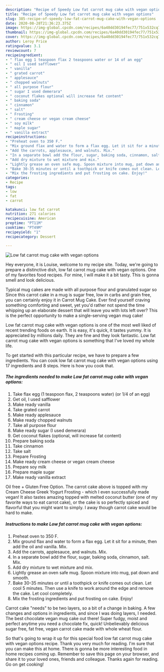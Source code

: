 ```yaml
---
description: "Recipe of Speedy Low fat carrot mug cake with vegan options"
title: "Recipe of Speedy Low fat carrot mug cake with vegan options"
slug: 385-recipe-of-speedy-low-fat-carrot-mug-cake-with-vegan-options
date: 2020-08-28T21:36:23.375Z
image: https://img-global.cpcdn.com/recipes/6a40dd30194fec77/751x532cq70/low-fat-carrot-mug-cake-with-vegan-options-recipe-main-photo.jpg
thumbnail: https://img-global.cpcdn.com/recipes/6a40dd30194fec77/751x532cq70/low-fat-carrot-mug-cake-with-vegan-options-recipe-main-photo.jpg
cover: https://img-global.cpcdn.com/recipes/6a40dd30194fec77/751x532cq70/low-fat-carrot-mug-cake-with-vegan-options-recipe-main-photo.jpg
author: Leroy Price
ratingvalue: 3.1
reviewcount: 7
recipeingredient:
- " flax egg 1 teaspoon flax 2 teaspoons water or 14 of an egg"
- " oil I used safflower"
- " vanilla"
- " grated carrot"
- " applesauce"
- " chopped walnuts"
- " all purpose flour"
- " sugar I used demerara"
- " coconut flakes optional will increase fat content"
- " baking soda"
- " cinnamon"
- " salt"
- " Frosting"
- " cream cheese or vegan cream cheese"
- " soy milk"
- " maple sugar"
- " vanilla extract"
recipeinstructions:
- "Preheat oven to 350 F."
- "Mix ground flax and water to form a flax egg. Let it sit for a minute, then add the oil and vanilla. Mix."
- "Add the carrots, applesauce, and walnuts. Mix."
- "In a separate bowl add the flour, sugar, baking soda, cinnamon, salt. Mix."
- "Add dry mixture to wet mixture and mix."
- "Lightly grease an oven safe mug. Spoon mixture into mug, pat down and smooth."
- "Bake 30-35 minutes or until a toothpick or knife comes out clean. Let cool 5 minutes. Then use a knife to work around the edge and remove the cake. Let cool completely."
- "Mix the frosting ingredients and put frosting on cake. Enjoy!"
categories:
- Recipe
tags:
- low
- fat
- carrot

katakunci: low fat carrot 
nutrition: 271 calories
recipecuisine: American
preptime: "PT11M"
cooktime: "PT49M"
recipeyield: "1"
recipecategory: Dessert

---
```



![Low fat carrot mug cake with vegan options](https://img-global.cpcdn.com/recipes/6a40dd30194fec77/751x532cq70/low-fat-carrot-mug-cake-with-vegan-options-recipe-main-photo.jpg)

Hey everyone, it is Louise, welcome to my recipe site. Today, we're going to prepare a distinctive dish, low fat carrot mug cake with vegan options. One of my favorites food recipes. For mine, I will make it a bit tasty. This is gonna smell and look delicious.

Typical mug cakes are made with all purpose flour and granulated sugar so Since this carrot cake in a mug is sugar free, low in carbs and grain free, you can certainly enjoy it in Carrot Mug Cake. Ever find yourself craving something comforting and sweet, yet you&#39;d rather not spend the time whipping up an elaborate dessert that will leave you with lots left over? This is the perfect opportunity to make a single-serving vegan mug cake!

Low fat carrot mug cake with vegan options is one of the most well liked of recent trending foods on earth. It is easy, it's quick, it tastes yummy. It is appreciated by millions daily. They are fine and they look fantastic. Low fat carrot mug cake with vegan options is something that I've loved my whole life.


To get started with this particular recipe, we have to prepare a few ingredients. You can cook low fat carrot mug cake with vegan options using 17 ingredients and 8 steps. Here is how you cook that.

<!--inarticleads1-->

##### The ingredients needed to make Low fat carrot mug cake with vegan options:

1. Take  flax egg (1 teaspoon flax, 2 teaspoons water) (or 1/4 of an egg)
1. Get  oil, I used safflower
1. Make ready  vanilla
1. Take  grated carrot
1. Make ready  applesauce
1. Make ready  chopped walnuts
1. Take  all purpose flour
1. Make ready  sugar (I used demerara)
1. Get  coconut flakes (optional, will increase fat content)
1. Prepare  baking soda
1. Take  cinnamon
1. Take  salt
1. Prepare  Frosting
1. Make ready  cream cheese or vegan cream cheese
1. Prepare  soy milk
1. Prepare  maple sugar
1. Make ready  vanilla extract


Oil free + Gluten Free Option. The carrot cake above is topped with my Cream Cheese Greek Yogurt Frosting - which I even successfully made vegan! It also tastes amazing topped with melted coconut butter (one of my favorite ways to eat carrot cake), or the cake is so perfectly spiced and flavorful that you might want to simply. I away though carrot cake would be hard to make. 

<!--inarticleads2-->

##### Instructions to make Low fat carrot mug cake with vegan options:

1. Preheat oven to 350 F.
1. Mix ground flax and water to form a flax egg. Let it sit for a minute, then add the oil and vanilla. Mix.
1. Add the carrots, applesauce, and walnuts. Mix.
1. In a separate bowl add the flour, sugar, baking soda, cinnamon, salt. Mix.
1. Add dry mixture to wet mixture and mix.
1. Lightly grease an oven safe mug. Spoon mixture into mug, pat down and smooth.
1. Bake 30-35 minutes or until a toothpick or knife comes out clean. Let cool 5 minutes. Then use a knife to work around the edge and remove the cake. Let cool completely.
1. Mix the frosting ingredients and put frosting on cake. Enjoy!


Carrot cake &#34;needs&#34; to be two layers, so a bit of a change in baking. A few changes and options in ingredients, and since I was doing layers, I needed. The best chocolate vegan mug cake out there! Super fudgy, moist and perfect anytime you need a chocolate fix, quick! Unbelievably delicious sugar free, fat free, vegan carrot cake made with whole wheat flour. 

So that's going to wrap it up for this special food low fat carrot mug cake with vegan options recipe. Thank you very much for reading. I'm sure that you can make this at home. There is gonna be more interesting food in home recipes coming up. Remember to save this page on your browser, and share it to your loved ones, friends and colleague. Thanks again for reading. Go on get cooking!
